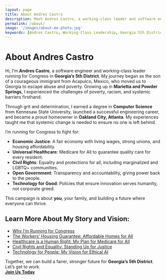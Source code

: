 ```yaml
---
layout: page
title: About Andres Castro
description: Meet Andres Castro, a working-class leader and software engineer running for Congress in Georgia’s 5th District to fight for families, equality, and bold, people-powered solutions.
permalink: /about/
image: '/images/about-me-photo.jpg'
keywords: [Andres Castro, Working-Class Leadership, Georgia 5th District, Inclusive Society, Economic Justice, Technology for Good, Affordable Housing, Universal Healthcare]
---
```


# About Andres Castro

Hi, I’m **Andres Castro**, a software engineer and working-class leader running for Congress in **Georgia’s 5th District**. My journey began as the son of a courageous immigrant from Acapulco, Mexico, who moved us to Georgia to escape abuse and poverty. Growing up in **Marietta and Powder Springs**, I experienced the challenges of poverty, racism, and systemic barriers firsthand.

Through grit and determination, I earned a degree in **Computer Science** from Kennesaw State University, launched a successful engineering career, and became a proud homeowner in **Oakland City, Atlanta**. My experiences taught me that systemic change is needed to ensure no one is left behind.

I’m running for Congress to fight for:  
- **Economic Justice**: A fair economy with living wages, strong unions, and housing affordability.  
- **Universal Healthcare**: Medicare for All to guarantee quality care for every resident.  
- **Civil Rights**: Equality and protections for all, including marginalized and LGBTQ+ communities.  
- **Open Government**: Transparency and accountability, giving power back to the people.  
- **Technology for Good**: Policies that ensure innovation serves humanity, not corporate greed.  

This campaign is about **you**, your family, and building a future where everyone can thrive.

## Learn More About My Story and Vision:
- [Why I’m Running for Congress](/blog/why-im-running/)
- [The Workers’ Housing Guarantee: Affordable Homes for All](/project/housing-community/)
- [Healthcare is a Human Right: My Plan for Medicare for All](/project/healthcare/)
- [Civil Rights and Equality: Standing Up for Justice](/project/civil-rights-equality)
- [Technology for People: My Vision for Ethical AI](/project/ai/)

Together, we can build a fairer, stronger future for **Georgia’s 5th District**.  
Let’s get to work.  
**[Join Us Today](https://actionnetwork.org/forms/subscribe-form)**  
